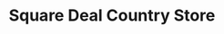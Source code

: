 ---
title: "Square Deal Country Store"
url: /traverse-city/square-deal-country-store/
shop: Tiere
---